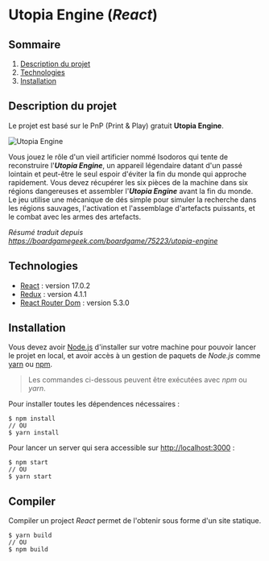 # Utopia Engine (*React*)

## Sommaire
1. [Description du projet](#description-du-projet)
2. [Technologies](#technologies)
3. [Installation](#installation)

## Description du projet
Le projet est basé sur le PnP (Print & Play) gratuit **Utopia Engine**.

![Utopia Engine](https://cf.geekdo-images.com/HTsjNQHQQMf029lmvlOFqA__itemrep/img/BX4Bcn68QCWJHaEIrCG5mTioiCE=/fit-in/246x300/filters:strip_icc()/pic1827127.jpg)

Vous jouez le rôle d'un vieil artificier nommé Isodoros qui tente de reconstruire l'***Utopia Engine***, un appareil légendaire datant d'un passé lointain et peut-être le seul espoir d'éviter la fin du monde qui approche rapidement. Vous devez récupérer les six pièces de la machine dans six régions dangereuses et assembler l'***Utopia Engine*** avant la fin du monde. Le jeu utilise une mécanique de dés simple pour simuler la recherche dans les régions sauvages, l'activation et l'assemblage d'artefacts puissants, et le combat avec les armes des artefacts.

*Résumé traduit depuis https://boardgamegeek.com/boardgame/75223/utopia-engine*

## Technologies
* [React](https://fr.reactjs.org/) : version 17.0.2
* [Redux](https://redux.js.org/) : version 4.1.1
* [React Router Dom](https://www.npmjs.com/package/react-router-dom) : version 5.3.0

## Installation
Vous devez avoir [Node.js](https://nodejs.org/fr/) d'installer sur votre machine pour pouvoir lancer le projet en local, et avoir accès à un gestion de paquets de *Node.js* comme [yarn](https://yarnpkg.com/) ou [npm](https://www.npmjs.com/).

>Les commandes ci-dessous peuvent être exécutées avec *npm* ou *yarn*.

Pour installer toutes les dépendences nécessaires : 
~~~ shell
$ npm install
// OU
$ yarn install
~~~

Pour lancer un server qui sera accessible sur [http://localhost:3000](http://localhost:3000) :
~~~ shell
$ npm start
// OU
$ yarn start
~~~

## Compiler
Compiler un project *React* permet de l'obtenir sous forme d'un site statique.
~~~ shell
$ yarn build
// OU
$ npm build 
~~~
